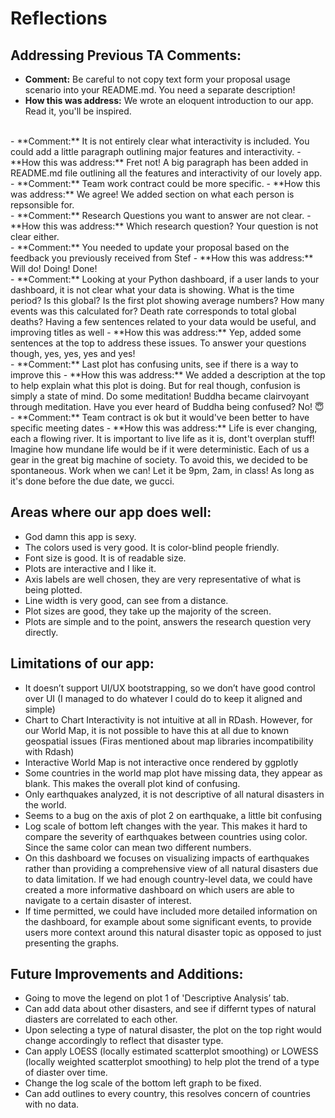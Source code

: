 # Reflections

## Addressing Previous TA Comments:
- **Comment:** Be careful to not copy text form your proposal usage scenario into your README.md. You need a separate description!
- **How this was address:** We wrote an eloquent introduction to our app. Read it, you'll be inspired.
<br>
- **Comment:** It is not entirely clear what interactivity is included. You could add a little paragraph outlining major features and interactivity.
- **How this was address:** Fret not! A big paragraph has been added in README.md file outlining all the features and interactivity of our lovely app.
<br>
- **Comment:** Team work contract could be more specific.
- **How this was address:** We agree! We added section on what each person is repsonsible for.
<br>
- **Comment:** Research Questions you want to answer are not clear.
- **How this was address:** Which research question? Your question is not clear either.
<br>
- **Comment:** You needed to update your proposal based on the feedback you previously received from Stef
- **How this was address:** Will do! Doing! Done!
<br>
- **Comment:** Looking at your Python dashboard, if a user lands to your dashboard, it is not clear what your data is showing. What is the time period? Is this global? Is the first plot showing average numbers? How many events was this calculated for? Death rate corresponds to total global deaths? Having a few sentences related to your data would be useful, and improving titles as well
- **How this was address:** Yep, added some sentences at the top to address these issues. To answer your questions though, yes, yes, yes and yes! 
<br>
- **Comment:** Last plot has confusing units, see if there is a way to improve this
- **How this was address:** We added a description at the top to help explain what this plot is doing. But for real though, confusion is simply a state of mind. Do some meditation! Buddha became clairvoyant through meditation. Have you ever heard of Buddha being confused? No! 😇
<br>
- **Comment:** Team contract is ok but it would've been better to have specific meeting dates
- **How this was address:** Life is ever changing, each a flowing river. It is important to live life as it is, dont't overplan stuff! Imagine how mundane life would be if it were deterministic. Each of us a gear in the great big machine of society. To avoid this, we decided to be spontaneous. Work when we can! Let it be 9pm, 2am, in class! As long as it's done before the due date, we gucci.

## Areas where our app does well:
- God damn this app is sexy.
- The colors used is very good. It is color-blind people friendly.
- Font size is good. It is of readable size.
- Plots are interactive and I like it. 
- Axis labels are well chosen, they are very representative of what is being plotted.
- Line width is very good, can see from a distance.
- Plot sizes are good, they take up the majority of the screen.
- Plots are simple and to the point, answers the research question very directly.

## Limitations of our app:
- It doesn’t support UI/UX bootstrapping, so we don’t have good control over UI (I managed to do whatever I could do to keep it aligned and simple)
- Chart to Chart Interactivity is not intuitive at all in RDash. However, for our World Map, it is not possible to have this at all due to known geospatial issues (Firas mentioned about map libraries incompatibility with Rdash)
- Interactive World Map is not interactive once rendered by ggplotly
- Some countries in the world map plot have missing data, they appear as blank. This makes the overall plot kind of confusing.
- Only earthquakes analyzed, it is not descriptive of all natural disasters in the world. 
- Seems to a bug on the axis of plot 2 on earthquake, a little bit confusing
- Log scale of bottom left changes with the year. This makes it hard to compare the severity of earthquakes between countries using color. Since the same color can mean two different numbers.
- On this dashboard we focuses on visualizing impacts of earthquakes rather than providing a comprehensive view of all natural disasters due to data limitation. If we had enough country-level data, we could have created a more informative dashboard on which users are able to navigate to a certain disaster of interest.
- If time permitted, we could have included more detailed information on the dashboard, for example about some significant events, to provide users more context around this natural disaster topic as opposed to just presenting the graphs.

  
## Future Improvements and Additions:
- Going to move the legend on plot 1 of 'Descriptive Analysis’ tab.
- Can add data about other disasters, and see if differnt types of natural diasters are correlated to each other.
- Upon selecting a type of natural disaster, the plot on the top right would change accordingly to reflect that disaster type.
- Can apply LOESS (locally estimated scatterplot smoothing) or LOWESS (locally weighted scatterplot smoothing) to help plot the trend of a type of diaster over time.
- Change the log scale of the bottom left graph to be fixed.
- Can add outlines to every country, this resolves concern of countries with no data.
